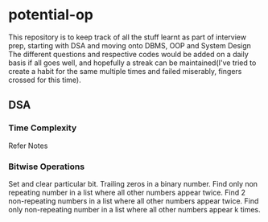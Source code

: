 # potential-op

This repository is to keep track of all the stuff learnt as part of interview prep, starting with DSA and moving onto DBMS, OOP and System Design
The different questions and respective codes would be added on a daily basis if all goes well, and hopefully a streak can be maintained(I've tried to create a habit for the same multiple times and failed miserably, fingers crossed for this time).

## DSA
### Time Complexity
Refer Notes
### Bitwise Operations
Set and clear particular bit. 
Trailing zeros in a binary number. 
Find only non repeating number in a list where all other numbers appear twice. 
Find 2 non-repeating numbers in a list where all other numbers appear twice. 
Find only non-repeating number in a list where all other numbers appear k times. 
